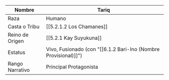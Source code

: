 
| Nombre          | Tariq                                                           |
| --------------- | --------------------------------------------------------------- |
| Raza            | Humano                                                          |
| Casta o Tribu   | [[5.2.1.2 Los Chamanes]]                                        |
| Reino de Origen | [[5.2.1 Kay Suyukuna]]                                          |
| Estatus         | Vivo, Fusionado (con "[[6.1.2 Bari-Ino (Nombre Provisional)]]") |
| Rango Narrativo | Principal Protagonista                                          |
